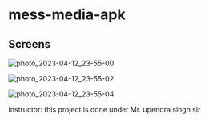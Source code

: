 # mess-media-apk

## Screens 
![photo_2023-04-12_23-55-00](https://user-images.githubusercontent.com/76162540/231550581-b7df02ee-2efb-43c8-9994-74187d94694d.jpg)

![photo_2023-04-12_23-55-02](https://user-images.githubusercontent.com/76162540/231550613-b6d38514-fe66-4e44-9d73-1bd63e61841f.jpg)

![photo_2023-04-12_23-55-04](https://user-images.githubusercontent.com/76162540/231550633-2943d136-d69c-4c40-881f-5a726eb1f38e.jpg)



Instructor:
this project is done under  Mr. upendra singh sir

